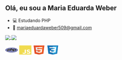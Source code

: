 ## Olá, eu sou a Maria Eduarda Weber

- 💻 Estudando PHP
- 📩 mariaeduardaweber509@gmail.com
  
<a href="https://github.com/Dudiiss32/github-readme-stats">
  <img align="center" src="https://github-readme-stats.vercel.app/api?username=Dudiiss32&count_private=true&theme=tokyonight" width="49%" src="link" />
</a>
<a href="https://github.com/Dudiiss32/convoychat">
  <img align="center" src="https://github-readme-stats.vercel.app/api/top-langs/?username=Dudiiss32&layout=compact&theme=tokyonight" width="45%" src="link" />
</a>
<div style="display: inline_block"><br>
  <img align="center" alt="PHP" height="30" width="40" src="https://raw.githubusercontent.com/devicons/devicon/master/icons/php/php-original.svg">
  <img align="center" alt="Javascript" height="30" width="40" src="https://raw.githubusercontent.com/devicons/devicon/master/icons/javascript/javascript-plain.svg">

  <img align="center" alt="Rafa-HTML" height="30" width="40" src="https://raw.githubusercontent.com/devicons/devicon/master/icons/html5/html5-original.svg">
  <img align="center" alt="Rafa-CSS" height="30" width="40" src="https://raw.githubusercontent.com/devicons/devicon/master/icons/css3/css3-original.svg">
</div>

